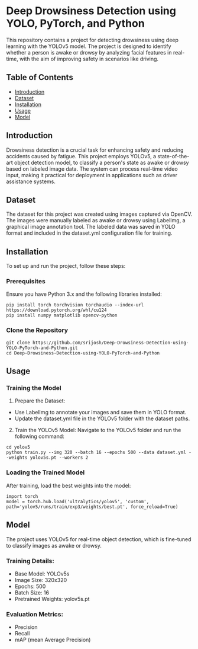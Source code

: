 # Deep Drowsiness Detection using YOLO, PyTorch, and Python

This repository contains a project for detecting drowsiness using deep learning with the YOLOv5 model. The project is designed to identify whether a person is awake or drowsy by analyzing facial features in real-time, with the aim of improving safety in scenarios like driving.

## Table of Contents

- [Introduction](#introduction)
- [Dataset](#dataset)
- [Installation](#installation)
- [Usage](#usage)
- [Model](#model)

## Introduction

Drowsiness detection is a crucial task for enhancing safety and reducing accidents caused by fatigue. This project employs YOLOv5, a state-of-the-art object detection model, to classify a person's state as awake or drowsy based on labeled image data. The system can process real-time video input, making it practical for deployment in applications such as driver assistance systems.

## Dataset

The dataset for this project was created using images captured via OpenCV. The images were manually labeled as awake or drowsy using LabelImg, a graphical image annotation tool. The labeled data was saved in YOLO format and included in the dataset.yml configuration file for training.

## Installation

To set up and run the project, follow these steps:

### Prerequisites

Ensure you have Python 3.x and the following libraries installed:

```
pip install torch torchvision torchaudio --index-url https://download.pytorch.org/whl/cu124
pip install numpy matplotlib opencv-python
```

### Clone the Repository

```
git clone https://github.com/srijosh/Deep-Drowsiness-Detection-using-YOLO-PyTorch-and-Python.git
cd Deep-Drowsiness-Detection-using-YOLO-PyTorch-and-Python

```

## Usage

### Training the Model

1. Prepare the Dataset:

- Use LabelImg to annotate your images and save them in YOLO format.
- Update the dataset.yml file in the YOLOv5 folder with the dataset paths.

2. Train the YOLOv5 Model: Navigate to the YOLOv5 folder and run the following command:

```
cd yolov5
python train.py --img 320 --batch 16 --epochs 500 --data dataset.yml --weights yolov5s.pt --workers 2
```

### Loading the Trained Model

After training, load the best weights into the model:

```
import torch
model = torch.hub.load('ultralytics/yolov5', 'custom', path='yolov5/runs/train/exp3/weights/best.pt', force_reload=True)
```

## Model

The project uses YOLOv5 for real-time object detection, which is fine-tuned to classify images as awake or drowsy.

### Training Details:

- Base Model: YOLOv5s
- Image Size: 320x320
- Epochs: 500
- Batch Size: 16
- Pretrained Weights: yolov5s.pt

### Evaluation Metrics:

- Precision
- Recall
- mAP (mean Average Precision)
